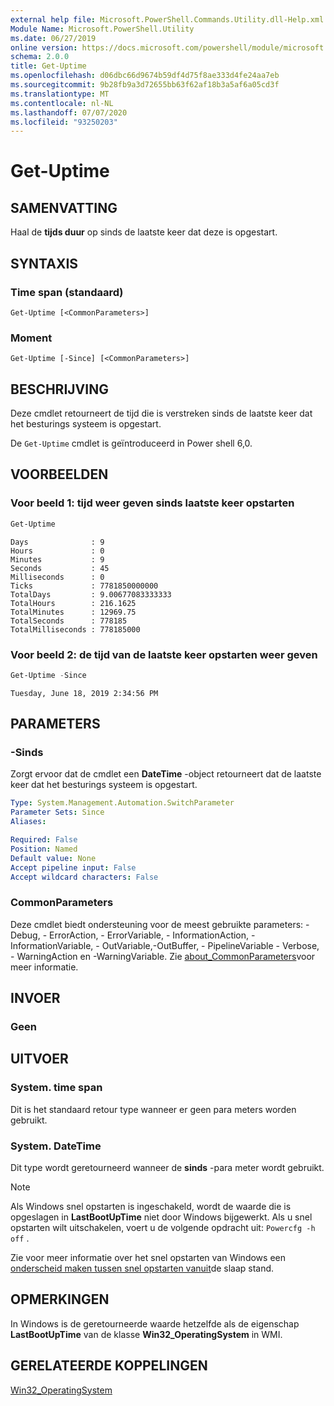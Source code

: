 ```yaml
---
external help file: Microsoft.PowerShell.Commands.Utility.dll-Help.xml
Module Name: Microsoft.PowerShell.Utility
ms.date: 06/27/2019
online version: https://docs.microsoft.com/powershell/module/microsoft.powershell.utility/get-uptime?view=powershell-7.1&WT.mc_id=ps-gethelp
schema: 2.0.0
title: Get-Uptime
ms.openlocfilehash: d06dbc66d9674b59df4d75f8ae333d4fe24aa7eb
ms.sourcegitcommit: 9b28fb9a3d72655bb63f62af18b3a5af6a05cd3f
ms.translationtype: MT
ms.contentlocale: nl-NL
ms.lasthandoff: 07/07/2020
ms.locfileid: "93250203"
---
```

# Get-Uptime

## SAMENVATTING
Haal de **tijds duur** op sinds de laatste keer dat deze is opgestart.

## SYNTAXIS

### Time span (standaard)

```
Get-Uptime [<CommonParameters>]
```

### Moment

```
Get-Uptime [-Since] [<CommonParameters>]
```

## BESCHRIJVING

Deze cmdlet retourneert de tijd die is verstreken sinds de laatste keer dat het besturings systeem is opgestart.

De `Get-Uptime` cmdlet is geïntroduceerd in Power shell 6,0.

## VOORBEELDEN

### Voor beeld 1: tijd weer geven sinds laatste keer opstarten

```powershell
Get-Uptime
```

```Output
Days              : 9
Hours             : 0
Minutes           : 9
Seconds           : 45
Milliseconds      : 0
Ticks             : 7781850000000
TotalDays         : 9.00677083333333
TotalHours        : 216.1625
TotalMinutes      : 12969.75
TotalSeconds      : 778185
TotalMilliseconds : 778185000
```

### Voor beeld 2: de tijd van de laatste keer opstarten weer geven

```powershell
Get-Uptime -Since
```

```Output
Tuesday, June 18, 2019 2:34:56 PM
```

## PARAMETERS

### -Sinds

Zorgt ervoor dat de cmdlet een **DateTime** -object retourneert dat de laatste keer dat het besturings systeem is opgestart.

```yaml
Type: System.Management.Automation.SwitchParameter
Parameter Sets: Since
Aliases:

Required: False
Position: Named
Default value: None
Accept pipeline input: False
Accept wildcard characters: False
```

### CommonParameters

Deze cmdlet biedt ondersteuning voor de meest gebruikte parameters: -Debug, - ErrorAction, - ErrorVariable, - InformationAction, -InformationVariable, - OutVariable,-OutBuffer, - PipelineVariable - Verbose, - WarningAction en -WarningVariable. Zie [about_CommonParameters](https://go.microsoft.com/fwlink/?LinkID=113216)voor meer informatie.

## INVOER

### Geen

## UITVOER

### System. time span

Dit is het standaard retour type wanneer er geen para meters worden gebruikt.

### System. DateTime

Dit type wordt geretourneerd wanneer de **sinds** -para meter wordt gebruikt.

> [!NOTE]
> Als Windows snel opstarten is ingeschakeld, wordt de waarde die is opgeslagen in **LastBootUpTime** niet door Windows bijgewerkt. Als u snel opstarten wilt uitschakelen, voert u de volgende opdracht uit: `Powercfg -h off` .
>
> Zie voor meer informatie over het snel opstarten van Windows een [onderscheid maken tussen snel opstarten vanuit](/windows-hardware/drivers/kernel/distinguishing-fast-startup-from-wake-from-hibernation)de slaap stand.

## OPMERKINGEN

In Windows is de geretourneerde waarde hetzelfde als de eigenschap **LastBootUpTime** van de klasse **Win32_OperatingSystem** in WMI.

## GERELATEERDE KOPPELINGEN

[Win32_OperatingSystem](/windows/win32/cimwin32prov/win32-operatingsystem#properties)

